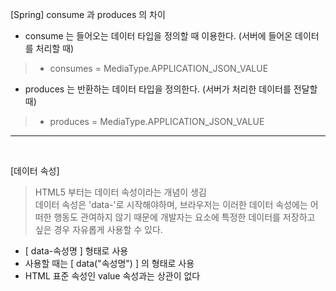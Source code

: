 [Spring] consume 과 produces 의 차이
- consume 는 들어오는 데이터 타입을 정의할 때 이용한다. (서버에 들어온 데이터를 처리할 때)
> - consumes = MediaType.APPLICATION_JSON_VALUE

- produces 는 반환하는 데이터 타입을 정의한다. (서버가 처리한 데이터를 전달할 때)
> - produces = MediaType.APPLICATION_JSON_VALUE

***
<br>

[데이터 속성]
> HTML5 부터는 데이터 속성이라는 개념이 생김   
> 데이터 속성은 'data-'로 시작해야하며, 브라우저는 이러한 데이터 속성에는 어떠한 행동도
> 관여하지 않기 때문에 개발자는 요소에 특정한 데이터를 저장하고 싶은 경우 자유롭게 사용할 수 있다.

- [ data-속성명 ] 형태로 사용
- 사용할 때는 [ data("속성명") ] 의 형태로 사용
- HTML 표준 속성인 value 속성과는 상관이 없다